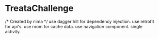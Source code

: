 # TreataChallenge
/*
Created by nima
*/
use dagger hilt for dependency injection.
use retrofit for api's.
use room for cache data.
use navigation component.
single activity.
